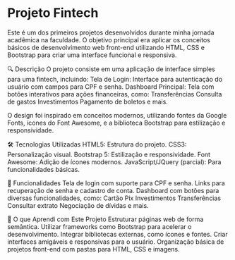 # Projeto Fintech

Este é um dos primeiros projetos desenvolvidos durante minha jornada acadêmica na faculdade. O objetivo principal era aplicar os conceitos básicos de desenvolvimento web front-end utilizando HTML, CSS e Bootstrap para criar uma interface funcional e responsiva.

🔍 Descrição
O projeto consiste em uma aplicação de interface simples para uma fintech, incluindo:
Tela de Login: Interface para autenticação do usuário com campos para CPF e senha.
Dashboard Principal: Tela com botões interativos para ações financeiras, como:
Transferências
Consulta de gastos
Investimentos
Pagamento de boletos e mais.

O design foi inspirado em conceitos modernos, utilizando fontes da Google Fonts, ícones do Font Awesome, e a biblioteca Bootstrap para estilização e responsividade.

🛠️ Tecnologias Utilizadas
HTML5: Estrutura do projeto.
CSS3: Personalização visual.
Bootstrap 5: Estilização e responsividade.
Font Awesome: Adição de ícones modernos.
JavaScript/JQuery (parcial): Para funcionalidades básicas.

🚀 Funcionalidades
Tela de login com suporte para CPF e senha.
Links para recuperação de senha e cadastro de conta.
Dashboard com botões para diversas funcionalidades, como:
Cartão
Pix
Investimentos
Transferências
Consultar extrato
Negociação de dívidas e mais.

📖 O que Aprendi com Este Projeto
Estruturar páginas web de forma semântica.
Utilizar frameworks como Bootstrap para acelerar o desenvolvimento.
Integrar bibliotecas externas, como ícones e fontes.
Criar interfaces amigáveis e responsivas para o usuário.
Organização básica de projetos front-end com pastas para HTML, CSS e imagens.
